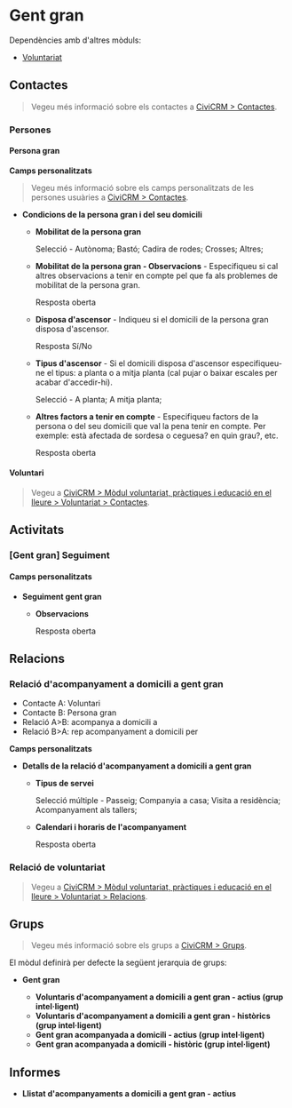 # Gent gran

Dependències amb d'altres mòduls:

- [Voluntariat](../voluntariat-practiques-educacio-lleure/voluntariat/index.md)

## Contactes

> Vegeu més informació sobre els contactes a [CiviCRM > Contactes](../civicrm/contactes.md).

### Persones

#### Persona gran

**Camps personalitzats**

> Vegeu més informació sobre els camps personalitzats de les persones usuàries a [CiviCRM > Contactes](../civicrm/contactes.md#usuaris).

- **Condicions de la persona gran i del seu domicili**

    - **Mobilitat de la persona gran**

        Selecció - Autònoma; Bastó; Cadira de rodes; Crosses; Altres;

    - **Mobilitat de la persona gran - Observacions** - Especifiqueu si cal altres observacions a tenir en compte pel que fa als problemes de mobilitat de la persona gran.

        Resposta oberta

    - **Disposa d'ascensor** - Indiqueu si el domicili de la persona gran disposa d'ascensor.

        Resposta Sí/No

    - **Tipus d'ascensor** - Si el domicili disposa d'ascensor especifiqueu-ne el tipus: a planta o a mitja planta (cal pujar o baixar escales per acabar d'accedir-hi).

        Selecció -  A planta; A mitja planta;

    - **Altres factors a tenir en compte** -  Especifiqueu factors de la persona o del seu domicili que val la pena tenir en compte. Per exemple: està afectada de sordesa o ceguesa? en quin grau?, etc.

        Resposta oberta

#### Voluntari

 > Vegeu a [CiviCRM > Mòdul voluntariat, pràctiques i educació en el lleure > Voluntariat > Contactes](../voluntariat-practiques-educacio-lleure/voluntariat/contactes.md).

## Activitats

### [Gent gran] Seguiment

#### Camps personalitzats

- **Seguiment gent gran**

    - **Observacions**

        Resposta oberta

## Relacions

### Relació d'acompanyament a domicili a gent gran

- Contacte A: Voluntari
- Contacte B: Persona gran
- Relació A>B: acompanya a domicili a
- Relació B>A: rep acompanyament a domicili per

**Camps personalitzats**

- **Detalls de la relació d'acompanyament a domicili a gent gran**

    - **Tipus de servei**

        Selecció múltiple - Passeig; Companyia a casa; Visita a residència; Acompanyament als tallers;

    - **Calendari i horaris de l'acompanyament**

        Resposta oberta


### Relació de voluntariat

> Vegeu a [CiviCRM > Mòdul voluntariat, pràctiques i educació en el lleure > Voluntariat > Relacions](../voluntariat-practiques-educacio-lleure/voluntariat/relacions.md#es-voluntariaria-a-te-de-voluntariaria-a).

## Grups

> Vegeu més informació sobre els grups a [CiviCRM > Grups](../civicrm/grups.md).

El mòdul definirà per defecte la següent jerarquia de grups:

- **Gent gran**

    - **Voluntaris d'acompanyament a domicili a gent gran - actius (grup intel·ligent)**
    - **Voluntaris d'acompanyament a domicili a gent gran - històrics (grup intel·ligent)**
    - **Gent gran acompanyada a domicili - actius (grup intel·ligent)**
    - **Gent gran acompanyada a domicili - històric (grup intel·ligent)**

## Informes

- **Llistat d'acompanyaments a domicili a gent gran - actius**
